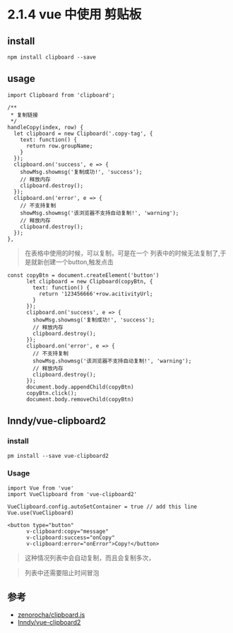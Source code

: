 # 2.1.4 vue 中使用 剪贴板

## install

```
npm install clipboard --save
```

## usage

```
import Clipboard from 'clipboard';

/**
 * 复制链接
 */
handleCopy(index, row) {
  let clipboard = new Clipboard('.copy-tag', {
    text: function() {
      return row.groupName;
    }
  });
  clipboard.on('success', e => {
    showMsg.showmsg('复制成功!', 'success');
    // 释放内存
    clipboard.destroy();
  });
  clipboard.on('error', e => {
    // 不支持复制
    showMsg.showmsg('该浏览器不支持自动复制!', 'warning');
    // 释放内存
    clipboard.destroy();
  });
},
```

>在表格中使用的时候，可以复制，可是在一个 列表中的时候无法复制了,于是就新创建一个button,触发点击

```
const copyBtn = document.createElement('button')
      let clipboard = new Clipboard(copyBtn, {
        text: function() {
          return '123456666'+row.acitivityUrl;
        }
      });
      clipboard.on('success', e => {
        showMsg.showmsg('复制成功!', 'success');
        // 释放内存
        clipboard.destroy();
      });
      clipboard.on('error', e => {
        // 不支持复制
        showMsg.showmsg('该浏览器不支持自动复制!', 'warning');
        // 释放内存
        clipboard.destroy();
      });
      document.body.appendChild(copyBtn)
      copyBtn.click();
      document.body.removeChild(copyBtn)
```


## Inndy/vue-clipboard2

### install

```
pm install --save vue-clipboard2
```
### Usage

```
import Vue from 'vue'
import VueClipboard from 'vue-clipboard2'

VueClipboard.config.autoSetContainer = true // add this line
Vue.use(VueClipboard)

<button type="button"
      v-clipboard:copy="message"
      v-clipboard:success="onCopy"
      v-clipboard:error="onError">Copy!</button>
```

>这种情况列表中会自动复制，而且会复制多次，

>列表中还需要阻止时间冒泡

## 参考
- [zenorocha/clipboard.js](https://github.com/zenorocha/clipboard.js)
- [Inndy/vue-clipboard2](https://github.com/Inndy/vue-clipboard2)
